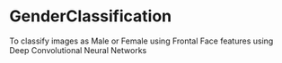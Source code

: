 # GenderClassification
To classify images as Male or Female using Frontal Face features using Deep Convolutional Neural Networks
